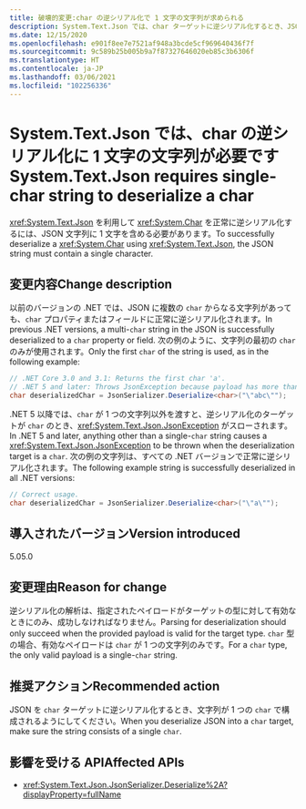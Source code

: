 ```yaml
---
title: 破壊的変更:char の逆シリアル化で 1 文字の文字列が求められる
description: System.Text.Json では、char ターゲットに逆シリアル化するとき、JSON に 1 文字の文字が必要になるという、.NET 5 の破壊的変更について説明します。
ms.date: 12/15/2020
ms.openlocfilehash: e901f8ee7e7521af948a3bcde5cf969640436f7f
ms.sourcegitcommit: 9c589b25b005b9a7f87327646020eb85c3b6306f
ms.translationtype: HT
ms.contentlocale: ja-JP
ms.lasthandoff: 03/06/2021
ms.locfileid: "102256336"
---
```

# <a name="systemtextjson-requires-single-char-string-to-deserialize-a-char"></a><span data-ttu-id="9a311-103">System.Text.Json では、char の逆シリアル化に 1 文字の文字列が必要です</span><span class="sxs-lookup"><span data-stu-id="9a311-103">System.Text.Json requires single-char string to deserialize a char</span></span>

<span data-ttu-id="9a311-104"><xref:System.Text.Json> を利用して <xref:System.Char> を正常に逆シリアル化するには、JSON 文字列に 1 文字を含める必要があります。</span><span class="sxs-lookup"><span data-stu-id="9a311-104">To successfully deserialize a <xref:System.Char> using <xref:System.Text.Json>, the JSON string must contain a single character.</span></span>

## <a name="change-description"></a><span data-ttu-id="9a311-105">変更内容</span><span class="sxs-lookup"><span data-stu-id="9a311-105">Change description</span></span>

<span data-ttu-id="9a311-106">以前のバージョンの .NET では、JSON に複数の `char` からなる文字列があっても、`char` プロパティまたはフィールドに正常に逆シリアル化されます。</span><span class="sxs-lookup"><span data-stu-id="9a311-106">In previous .NET versions, a multi-`char` string in the JSON is successfully deserialized to a `char` property or field.</span></span> <span data-ttu-id="9a311-107">次の例のように、文字列の最初の `char` のみが使用されます。</span><span class="sxs-lookup"><span data-stu-id="9a311-107">Only the first `char` of the string is used, as in the following example:</span></span>

```csharp
// .NET Core 3.0 and 3.1: Returns the first char 'a'.
// .NET 5 and later: Throws JsonException because payload has more than one char.
char deserializedChar = JsonSerializer.Deserialize<char>("\"abc\"");
```

<span data-ttu-id="9a311-108">.NET 5 以降では、`char` が 1 つの文字列以外を渡すと、逆シリアル化のターゲットが `char` のとき、<xref:System.Text.Json.JsonException> がスローされます。</span><span class="sxs-lookup"><span data-stu-id="9a311-108">In .NET 5 and later, anything other than a single-`char` string causes a <xref:System.Text.Json.JsonException> to be thrown when the deserialization target is a `char`.</span></span> <span data-ttu-id="9a311-109">次の例の文字列は、すべての .NET バージョンで正常に逆シリアル化されます。</span><span class="sxs-lookup"><span data-stu-id="9a311-109">The following example string is successfully deserialized in all .NET versions:</span></span>

```csharp
// Correct usage.
char deserializedChar = JsonSerializer.Deserialize<char>("\"a\"");
```

## <a name="version-introduced"></a><span data-ttu-id="9a311-110">導入されたバージョン</span><span class="sxs-lookup"><span data-stu-id="9a311-110">Version introduced</span></span>

<span data-ttu-id="9a311-111">5.0</span><span class="sxs-lookup"><span data-stu-id="9a311-111">5.0</span></span>

## <a name="reason-for-change"></a><span data-ttu-id="9a311-112">変更理由</span><span class="sxs-lookup"><span data-stu-id="9a311-112">Reason for change</span></span>

<span data-ttu-id="9a311-113">逆シリアル化の解析は、指定されたペイロードがターゲットの型に対して有効なときにのみ、成功しなければなりません。</span><span class="sxs-lookup"><span data-stu-id="9a311-113">Parsing for deserialization should only succeed when the provided payload is valid for the target type.</span></span> <span data-ttu-id="9a311-114">`char` 型の場合、有効なペイロードは `char` が 1 つの文字列のみです。</span><span class="sxs-lookup"><span data-stu-id="9a311-114">For a `char` type, the only valid payload is a single-`char` string.</span></span>

## <a name="recommended-action"></a><span data-ttu-id="9a311-115">推奨アクション</span><span class="sxs-lookup"><span data-stu-id="9a311-115">Recommended action</span></span>

<span data-ttu-id="9a311-116">JSON を `char` ターゲットに逆シリアル化するとき、文字列が 1 つの `char` で構成されるようにしてください。</span><span class="sxs-lookup"><span data-stu-id="9a311-116">When you deserialize JSON into a `char` target, make sure the string consists of a single `char`.</span></span>

## <a name="affected-apis"></a><span data-ttu-id="9a311-117">影響を受ける API</span><span class="sxs-lookup"><span data-stu-id="9a311-117">Affected APIs</span></span>

- <xref:System.Text.Json.JsonSerializer.Deserialize%2A?displayProperty=fullName>

<!--

### Affected APIs

- `Overload:System.Text.Json.JsonSerializer.Deserialize`

### Category

Serialization

-->
